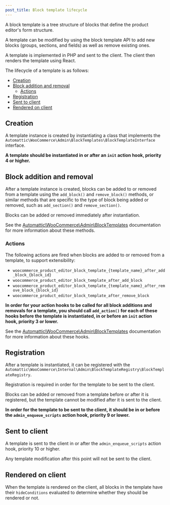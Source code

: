```yaml
---
post_title: Block template lifecycle
---
```


A block template is a tree structure of blocks that define the product editor's form structure.

A template can be modified by using the block template API to add new blocks (groups, sections, and fields) as well as remove existing ones.

A template is implemented in PHP and sent to the client. The client then renders the template using React.

The lifecycle of a template is as follows:

- [Creation](#creation)
- [Block addition and removal](#block-addition-and-removal)
    - [Actions](#actions)
- [Registration](#registration)
- [Sent to client](#sent-to-client)
- [Rendered on client](#rendered-on-client)

## Creation

A template instance is created by instantiating a class that implements the `Automattic\WooCommerce\Admin\BlockTemplates\BlockTemplateInterface` interface.

**A template should be instantiated in or after an `init` action hook, priority 4 or higher.**

## Block addition and removal

After a template instance is created, blocks can be added to or removed from a template using the `add_block()` and `remove_block()` methods, or similar methods that are specific to the type of block being added or removed, such as `add_section()` and `remove_section()`.

Blocks can be added or removed immediately after instantiation.

See the [Automattic\WooCommerce\Admin\BlockTemplates](../../plugins/woocommerce/src/Admin/BlockTemplates/README.md) documentation for more information about these methods.

### Actions

The following actions are fired when blocks are added to or removed from a template, to support extensibility:

-  `woocommerce_product_editor_block_template_{template_name}_after_add_block_{block_id}`
-  `woocommerce_product_editor_block_template_after_add_block`
-  `woocommerce_product_editor_block_template_{template_name}_after_remove_block_{block_id}`
-  `woocommerce_product_editor_block_template_after_remove_block`

**In order for your action hooks to be called for all block additions and removals for a template, you should call `add_action()` for each of these hooks before the template is instantiated, in or before an `init` action hook, priority 3 or lower.**

See the [Automattic\WooCommerce\Admin\BlockTemplates](../../plugins/woocommerce/src/Admin/BlockTemplates/README.md) documentation for more information about these hooks.

## Registration

After a template is instantiated, it can be registered with the `Automattic\WooCommerce\Internal\Admin\BlockTemplateRegistry\BlockTemplateRegistry`.

Registration is required in order for the template to be sent to the client. 

Blocks can be added or removed from a template before or after it is registered, but the template cannot be modified after it is sent to the client.

**In order for the template to be sent to the client, it should be in or before the `admin_enqueue_scripts` action hook, priority 9 or lower.**

## Sent to client

A template is sent to the client in or after the `admin_enqueue_scripts` action hook, priority 10 or higher.

Any template modification after this point will not be sent to the client.

## Rendered on client

When the template is rendered on the client, all blocks in the template have their `hideConditions` evaluated to determine whether they should be rendered or not.
